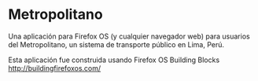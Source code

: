 Metropolitano
=============

Una aplicación para Firefox OS (y cualquier navegador web) para usuarios del Metropolitano, un sistema de transporte público en Lima, Perú.

Esta aplicación fue construida usando Firefox OS Building Blocks
http://buildingfirefoxos.com/
